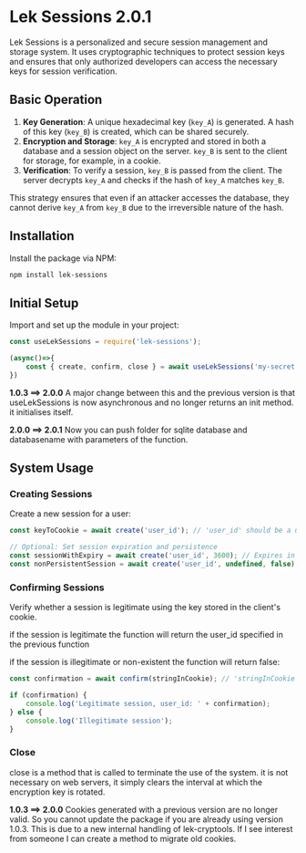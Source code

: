 # Lek Sessions 2.0.1

Lek Sessions is a personalized and secure session management and storage system. It uses cryptographic techniques to protect session keys and ensures that only authorized developers can access the necessary keys for session verification.

## Basic Operation

1. **Key Generation**: A unique hexadecimal key (`key_A`) is generated. A hash of this key (`key_B`) is created, which can be shared securely.
2. **Encryption and Storage**: `key_A` is encrypted and stored in both a database and a session object on the server. `key_B` is sent to the client for storage, for example, in a cookie.
3. **Verification**: To verify a session, `key_B` is passed from the client. The server decrypts `key_A` and checks if the hash of `key_A` matches `key_B`.

This strategy ensures that even if an attacker accesses the database, they cannot derive `key_A` from `key_B` due to the irreversible nature of the hash.

## Installation

Install the package via NPM:

```bash
npm install lek-sessions
```

## Initial Setup

Import and set up the module in your project:

```javascript
const useLekSessions = require('lek-sessions');

(async()=>{
    const { create, confirm, close } = await useLekSessions('my-secret');
})

```
__1.0.3 ==> 2.0.0__
A major change between this and the previous version is that useLekSessions is now asynchronous and no longer returns an init method. it initialises itself.

__2.0.0 ==> 2.0.1__
Now you can push folder for sqlite database and databasename with parameters of the function.

## System Usage

### Creating Sessions

Create a new session for a user:

```javascript
const keyToCookie = await create('user_id'); // 'user_id' should be a unique identifier for each user

// Optional: Set session expiration and persistence
const sessionWithExpiry = await create('user_id', 3600); // Expires in one hour
const nonPersistentSession = await create('user_id', undefined, false); // Does not persist after server restart
```

### Confirming Sessions

Verify whether a session is legitimate using the key stored in the client's cookie.

if the session is legitimate the function will return the user_id specified in the previous function

if the session is illegitimate or non-existent the function will return false:

```javascript
const confirmation = await confirm(stringInCookie); // 'stringInCookie' is the value stored in the client's cookie

if (confirmation) {
    console.log('Legitimate session, user_id: ' + confirmation);
} else {
    console.log('Illegitimate session');
}
```

### Close
close is a method that is called to terminate the use of the system. it is not necessary on web servers, it simply clears the interval at which the encryption key is rotated.

__1.0.3 ==> 2.0.0__
Cookies generated with a previous version are no longer valid. So you cannot update the package if you are already using version 1.0.3. This is due to a new internal handling of lek-cryptools. If I see interest from someone I can create a method to migrate old cookies.
